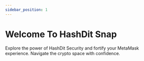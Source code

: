 ```yaml
---
sidebar_position: 1
---
```


# Welcome To HashDit Snap
Explore the power of HashDit Security and fortify your MetaMask experience. Navigate the crypto space with confidence.

